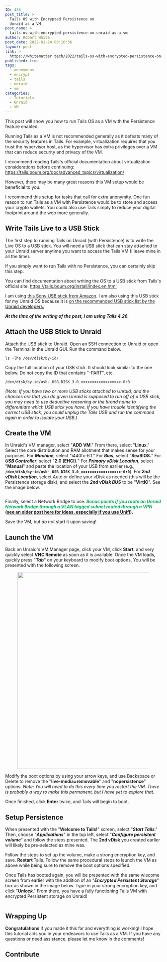 ```yaml
---
ID: 438
post_title: >
  Tails OS with Encrypted Persistence on
  Unraid as a VM
post_name: >
  tails-os-with-encrypted-persistence-on-unraid-as-a-vm
author: Robert White
post_date: 2022-01-24 00:10:36
layout: post
link: >
  https://whitematter.tech/2022/tails-os-with-encrypted-persistence-on-unraid-as-a-vm/
published: true
tags:
  - anonymous
  - encrypt
  - tails
  - unraid
  - vm
categories:
  - Tutorials
  - Unraid
  - VM
---
```

<!-- wp:paragraph {"dropCap":true} -->
<p class="has-drop-cap">This post will show you how to run Tails OS as a VM with the Persistence feature enabled.</p>
<!-- /wp:paragraph -->

<!-- wp:paragraph -->
<p>Running Tails as a VM is not recommended generally as it defeats many of the security features in Tails. For example, virtualization requires that you trust the hypervisor host, as the hypervisor has extra privileges over a VM that can reduce security and privacy of the VM. </p>
<!-- /wp:paragraph -->

<!-- wp:paragraph -->
<p>I recommend reading Tails's official documentation about virtualization considerations before continuing: <a href="https://tails.boum.org/doc/advanced_topics/virtualization/" target="_blank" rel="noreferrer noopener">https://tails.boum.org/doc/advanced_topics/virtualization/</a> </p>
<!-- /wp:paragraph -->

<!-- wp:paragraph -->
<p>However, there may be many great reasons this VM setup would be beneficial to you. </p>
<!-- /wp:paragraph -->

<!-- wp:paragraph -->
<p>I recommend this setup for tasks that call for extra anonymity. One fun reason to run Tails as a VM with Persistence would be to store and access your crypto wallets.  You could also use Tails simply to reduce your digital footprint around the web more generally. </p>
<!-- /wp:paragraph -->

<!-- wp:heading -->
<h2 id="write-tails-live-to-a-usb-stick">Write Tails Live to a USB Stick</h2>
<!-- /wp:heading -->

<!-- wp:paragraph -->
<p>The first step to running Tails on Unraid (with Persistence) is to write the Live OS to a USB stick. You will need a USB stick that can stay attached to your Unraid server anytime you want to access the Tails VM (I leave mine in all the time).</p>
<!-- /wp:paragraph -->

<!-- wp:paragraph -->
<p>If you simply want to run Tails with no Persistence, you can certainly skip this step. </p>
<!-- /wp:paragraph -->

<!-- wp:paragraph -->
<p>You can find documentation about writing the OS to a USB stick from Tails's official site: <a href="https://tails.boum.org/install/index.en.html" target="_blank" rel="noreferrer noopener">https://tails.boum.org/install/index.en.html</a></p>
<!-- /wp:paragraph -->

<!-- wp:paragraph -->
<p>I am using <a href="https://amzn.to/3tQsAtl" target="_blank" rel="noreferrer noopener" title="this Sony USB stick from Amazon">this Sony USB stick from Amazon</a>. I am also using this USB stick for my Unraid OS because it is <a href="https://wiki.unraid.net/USB_Flash_Drive_Preparation" target="_blank" rel="noreferrer noopener" title="on the recommended USB stick list by the Unraid develope">on the recommended USB stick list by the Unraid develope</a><a href="https://wiki.unraid.net/USB_Flash_Drive_Preparation" target="_blank" rel="noreferrer noopener" title="rs.">rs.</a></p>
<!-- /wp:paragraph -->

<!-- wp:paragraph -->
<p><strong><em><span class="has-inline-color has-vivid-cyan-blue-color">At the time of the writing of the post, I am using Tails 4.26.</span></em></strong></p>
<!-- /wp:paragraph -->

<!-- wp:heading -->
<h2 id="attach-the-usb-stick-to-unraid">Attach the USB Stick to Unraid</h2>
<!-- /wp:heading -->

<!-- wp:paragraph -->
<p>Attach the USB stick to Unraid. Open an SSH connection to Unraid or open the Terminal in the Unraid GUI. Run the command below.</p>
<!-- /wp:paragraph -->

<!-- wp:paragraph -->
<p><code>ls -lha /dev/disk/by-id/</code></p>
<!-- /wp:paragraph -->

<!-- wp:paragraph -->
<p>Copy the full location of your USB stick. It should look similar to the one below. Do not copy the ID that contains "-PART", etc. </p>
<!-- /wp:paragraph -->

<!-- wp:paragraph -->
<p><code>/dev/disk/by-id/usb-_USB_DISK_3.0_xxxxxxxxxxxxxxxxxx-0:0</code></p>
<!-- /wp:paragraph -->

<!-- wp:paragraph -->
<p><em><span class="has-inline-color has-vivid-purple-color">(Note: If you have two or more USB sticks attached to Unraid, and the chances are that you do given Unraid is supposed to run off of a USB stick, you may need to use deductive reasoning or the brand name to differentiate which USB stick you have. If you have trouble identifying the correct USB stick, you could unplug the Tails USB and run the command again in order to isolate your USB.) </span></em></p>
<!-- /wp:paragraph -->

<!-- wp:heading -->
<h2 id="create-the-vm">Create the VM</h2>
<!-- /wp:heading -->

<!-- wp:paragraph -->
<p>In Unraid's VM manager, select "<strong>ADD VM</strong>." From there, select "<strong>Linux</strong>." Select the core distribution and RAM allotment that makes sense for your purposes. For <strong><em>Machine,</em></strong> select "i440fx-6.1." For <strong><em>Bios</em></strong>, select "<strong>SeaBIOS.</strong>" For <strong><em>USB Controller</em></strong>, select "<strong>2.0 (EHCI).</strong>" For <strong><em>Primary vDisk Location</em></strong>, select "<strong>Manual</strong>" and paste the location of your USB from earlier (e.g.,  <code><strong>/dev/disk/by-id/usb-_USB_DISK_3.0_xxxxxxxxxxxxxxxxxx-0:0</strong></code>). For <strong><em>2nd vDisk Location</em></strong>, select Auto or define your vDisk as needed (this will be the Persistence storage disk), and select the <strong><em>2nd vDisk BUS</em></strong> to be "<strong>VirtIO</strong>". See the image below.</p>
<!-- /wp:paragraph -->

<!-- wp:image {"id":442,"sizeSlug":"large","linkDestination":"none"} -->
<figure class="wp-block-image size-large"><img src="https://whitematter.tech/wp-content/uploads/2022/01/image-1024x485.png" alt="" class="wp-image-442"/></figure>
<!-- /wp:image -->

<!-- wp:paragraph -->
<p>Finally, select a Network Bridge to use. <strong><span style="color:#03b55c" class="has-inline-color"><em>Bonus points if you route an Unraid Network Bridge through a VLAN tagged subnet routed through a VPN</em></span><span class="has-inline-color has-vivid-cyan-blue-color"> (<a href="https://whitematter.tech/2021/how-to-use-pfsense-and-unifi-to-anonymize-and-encrypt-vlan-tagged-traffic/" target="_blank" rel="noreferrer noopener" title="see an older post here for ideas, especially if you use Unifi">see an older post here for ideas, especially if you use Unifi</a>).</span></strong></p>
<!-- /wp:paragraph -->

<!-- wp:paragraph -->
<p>Save the VM, but <em>do not</em> start it upon saving!</p>
<!-- /wp:paragraph -->

<!-- wp:heading -->
<h2 id="launch-the-vm">Launch the VM</h2>
<!-- /wp:heading -->

<!-- wp:paragraph -->
<p>Back on Unraid's VM Manager page, click your VM, click <strong>Start</strong>, and very quickly select <strong>VNC Remote</strong> as soon as it is available. Once the VM loads, quickly press "<strong><em>Tab</em></strong>" on your keyboard to modify boot options. You will be presented with the following screen. </p>
<!-- /wp:paragraph -->

<!-- wp:image {"id":443,"width":840,"height":632,"sizeSlug":"large","linkDestination":"none"} -->
<figure class="wp-block-image size-large is-resized"><img src="https://whitematter.tech/wp-content/uploads/2022/01/image-1-1024x771.png" alt="" class="wp-image-443" width="840" height="632"/></figure>
<!-- /wp:image -->

<!-- wp:paragraph -->
<p>Modify the boot options by using your arrow keys, and use Backspace or Delete to remove the "<strong>live-media=removable</strong>" and "<strong>nopersistence</strong>" options. <em><span class="has-inline-color has-vivid-purple-color">Note: You will need to do this every time you restart the VM. There is probably a way to make this permanent, but I have yet to explore that.</span></em></p>
<!-- /wp:paragraph -->

<!-- wp:paragraph -->
<p>Once finished, click <strong>Enter</strong> twice, and Tails will begin to boot.</p>
<!-- /wp:paragraph -->

<!-- wp:heading -->
<h2 id="setup-persistence">Setup Persistence</h2>
<!-- /wp:heading -->

<!-- wp:paragraph -->
<p>When presented with the "<strong>Welcome to Tails!</strong>" screen, select "<strong><em>Start Tails</em></strong>." Then, choose "<strong><em>Applications</em></strong>" in the top left, select "<strong><em>Configure persistent volume</em></strong>" and follow the steps presented. The <strong>2nd vDisk</strong> you created earlier will likely be pre-selected as mine was. </p>
<!-- /wp:paragraph -->

<!-- wp:paragraph -->
<p>Follow the steps to set up the volume, make a strong encryption key, and save. <strong>Restart </strong>Tails. Follow the same procedural steps to launch the VM as above while being sure to remove the boot options specified.</p>
<!-- /wp:paragraph -->

<!-- wp:paragraph -->
<p>Once Tails has booted again, you will be presented with the same wlecome screen from earlier with the addition of an "<strong><em>Encrypted Persistent Storage</em></strong>" box as shown in the image below. Type in your strong encryption key, and click "<strong><em>Unlock</em></strong>." From there, you have a fully functioning Tails VM with encrypted Persistent storage on Unraid!</p>
<!-- /wp:paragraph -->

<!-- wp:image {"id":444,"sizeSlug":"large","linkDestination":"none"} -->
<figure class="wp-block-image size-large"><img src="https://whitematter.tech/wp-content/uploads/2022/01/image-2-1024x762.png" alt="" class="wp-image-444"/></figure>
<!-- /wp:image -->

<!-- wp:heading -->
<h2 id="wrapping-up">Wrapping Up</h2>
<!-- /wp:heading -->

<!-- wp:paragraph -->
<p><strong>Congratulations</strong> if you made it this far and everything is working! I hope this tutorial aids you in your endeavors to use Tails as a VM. If you have any questions or need assistance, please let me know in the comments!</p>
<!-- /wp:paragraph -->

<!-- wp:heading -->
<h2 id="contribute">Contribute</h2>
<!-- /wp:heading -->

